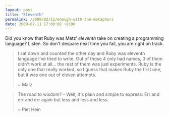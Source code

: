 ```yaml
---
layout: post
title: "Eleventh"
permalink: /2009/02/11/enough-with-the-metaphors
date: 2009-02-11 17:08:02 +0100
---
```


Did you know that Ruby was Matz’ *eleventh* take on creating a programming language? Listen. So don't despare next time you fail, you are right on track.

> I sat down and counted the other day and Ruby was eleventh language I've tried to write. Out of those 4 only had names, 3 of them didn't work at all… the rest of them was just experiments. Ruby is the only one that really worked, so I guess that makes Ruby the first one, but it was one out of eleven attempts.
>
> ~ Matz

> The road to wisdom? – Well, it's plain and simple to express: Err and err and err again but less and less and less.
>
> ~ Piet Hein

